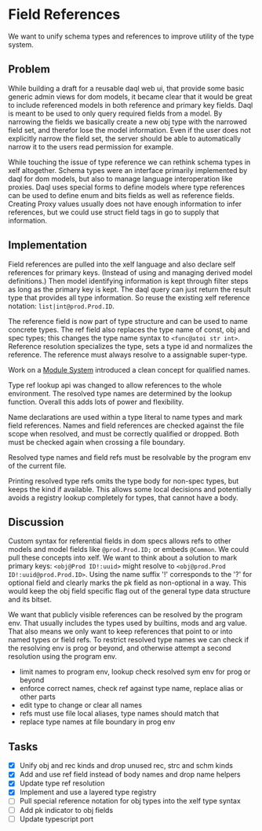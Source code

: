 Field References
================

We want to unify schema types and references to improve utility of the type system.


Problem
-------

While building a draft for a reusable daql web ui, that provide some basic generic admin views for
dom models, it became clear that it would be great to include referenced models in both reference
and primary key fields. Daql is meant to be used to only query required fields from a model. By
narrowing the fields we basically create a new obj type with the narrowed field set, and therefor
lose the model information. Even if the user does not explicitly narrow the field set, the server
should be able to automatically narrow it to the users read permission for example.

While touching the issue of type reference we can rethink schema types in xelf altogether.
Schema types were an interface primarily implemented by daql for dom models, but also to
manage language interoperation like proxies. Daql uses special forms to define models where
type references can be used to define enum and bits fields as well as reference fields.
Creating Proxy values usually does not have enough information to infer references, but we could
use struct field tags in go to supply that information.

Implementation
--------------

Field references are pulled into the xelf language and also declare self references for primary
keys. (Instead of using and managing derived model definitions.) Then model identifying information
is kept through filter steps as long as the primary key is kept. The daql query can just return the
result type that provides all type information. So reuse the existing xelf reference notation:
`list|int@prod.Prod.ID`.

The reference field is now part of type structure and can be used to name concrete types. The ref
field also replaces the type name of const, obj and spec types; this changes the type name syntax to
`<func@atoi str int>`. Reference resolution specializes the type, sets a type id and normalizes the
reference. The reference must always resolve to a assignable super-type.

Work on a [Module System](./modules.md) introduced a clean concept for qualified names.

Type ref lookup api was changed to allow references to the whole environment. The resolved type
names are determined by the lookup function. Overall this adds lots of power and flexibility.

Name declarations are used within a type literal to name types and mark field references. Names and
field references are checked against the file scope when resolved, and must be correctly qualified
or dropped. Both must be checked again when crossing a file boundary.

Resolved type names and field refs must be resolvable by the program env of the current file.

Printing resolved type refs omits the type body for non-spec types, but keeps the kind if available.
This allows some local decisions and potentially avoids a registry lookup completely for types, that
cannot have a body.

Discussion
----------

Custom syntax for referential fields in dom specs allows refs to other models and model fields like
`@prod.Prod.ID;` or embeds `@Common`. We could pull these concepts into xelf.
We want to think about a solution to mark primary keys: `<obj@Prod ID!:uuid>` might resolve to
`<obj@prod.Prod ID!:uuid@prod.Prod.ID>`. Using the name suffix '!' corresponds to the '?' for
optional field and clearly marks the pk field as non-optional in a way. This would keep the obj
field specific flag out of the general type data structure and its bitset.

We want that publicly visible references can be resolved by the program env. That usually includes
the types used by builtins, mods and arg value. That also means we only want to keep references that
point to or into named types or field refs. To restrict resolved type names we can check if the
resolving env is prog or beyond, and otherwise attempt a second resolution using the program env.

 * limit names to program env, lookup check resolved sym env for prog or beyond
 * enforce correct names, check ref against type name, replace alias or other parts
 * edit type to change or clear all names
 * refs must use file local aliases, type names should match that
 * replace type names at file boundary in prog env

Tasks
-----

  * [x] Unify obj and rec kinds and drop unused rec, strc and schm kinds
  * [x] Add and use ref field instead of body names and drop name helpers
  * [x] Update type ref resolution
  * [x] Implement and use a layered type registry
  * [ ] Pull special reference notation for obj types into the xelf type syntax
  * [ ] Add pk indicator to obj fields
  * [ ] Update typescript port

